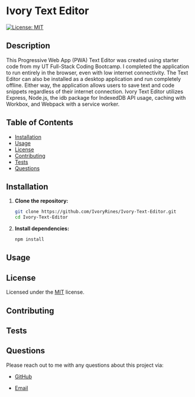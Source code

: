 # Ivory Text Editor

[![License: MIT](https://img.shields.io/badge/License-MIT-yellow.svg)](https://opensource.org/licenses/MIT)

## Description

This Progressive Web App (PWA) Text Editor was created using starter code from my UT Full-Stack Coding Bootcamp. I completed the application to run entirely in the browser, even with low internet connectivity. The Text Editor can also be installed as a desktop application and run completely offline. Either way, the application allows users to save text and code snippets regardless of their internet connection. Ivory Text Editor utilizes Express, Node.js, the idb package for IndexedDB API usage, caching with Workbox, and Webpack with a service worker.

## Table of Contents

- [Installation](#installation)
- [Usage](#usage)
- [License](#license)
- [Contributing](#contributing)
- [Tests](#tests)
- [Questions](#questions)

## Installation

1. **Clone the repository:**

   ```bash
   git clone https://github.com/IvoryRines/Ivory-Text-Editor.git
   cd Ivory-Text-Editor
   ```

2. **Install dependencies:**

   ```bash
   npm install
   ```

## Usage

## License

Licensed under the [MIT](https://opensource.org/licenses/MIT) license.

## Contributing

## Tests

## Questions

Please reach out to me with any questions about this project via:

- [GitHub](https://github.com/IvoryRines)

- [Email]()
